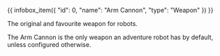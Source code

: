 {{ infobox_item({
	"id": 0,
	"name": "Arm Cannon",
	"type": "Weapon"
}) }}

The original and favourite weapon for robots.

The Arm Cannon is the only weapon an adventure robot has by default, unless configured otherwise.